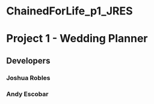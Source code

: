 # ChainedForLife_p1_JRES
# Project 1 - Wedding Planner
## Developers
### Joshua Robles
### Andy Escobar



